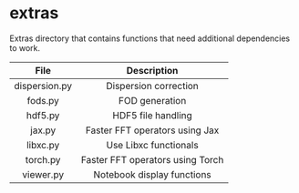 <!--
SPDX-FileCopyrightText: 2022 The eminus developers
SPDX-License-Identifier: Apache-2.0
-->
# extras

Extras directory that contains functions that need additional dependencies to work.

| File          | Description |
| :-----------: | :---------: |
| dispersion.py | Dispersion correction |
| fods.py       | FOD generation |
| hdf5.py       | HDF5 file handling |
| jax.py        | Faster FFT operators using Jax |
| libxc.py      | Use Libxc functionals |
| torch.py      | Faster FFT operators using Torch |
| viewer.py     | Notebook display functions |
